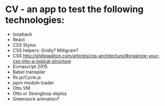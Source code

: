 # CV - an app to test the following technologies:

* loopback
* React
* CSS Stylus
* CSS helpers: Gridly? Milligram?
* CSS http://philipwalton.com/articles/css-architecture/#organize-your-css-into-a-logical-structure
* Ecmascript 2015
* Babel transpiler
* Rx.js/Cycle.js
* jspm module loader
* Otto VM
* Otto or Strongloop deploy
* Greensock animation?
